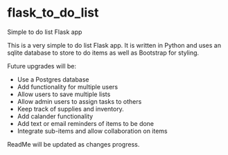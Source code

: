 # flask_to_do_list
Simple to do list Flask app

This is a very simple to do list Flask app. It is written in Python and uses an sqlite database to store to do items as well as Bootstrap for styling.

Future upgrades will be: 
   * Use a Postgres database 
   * Add functionality for multiple users 
   * Allow users to save multiple lists 
   * Allow admin users to assign tasks to others 
   * Keep track of supplies and inventory.
   * Add calander functionality
   * Add text or email reminders of items to be done
   * Integrate sub-items and allow collaboration on items
   

ReadMe will be updated as changes progress.
